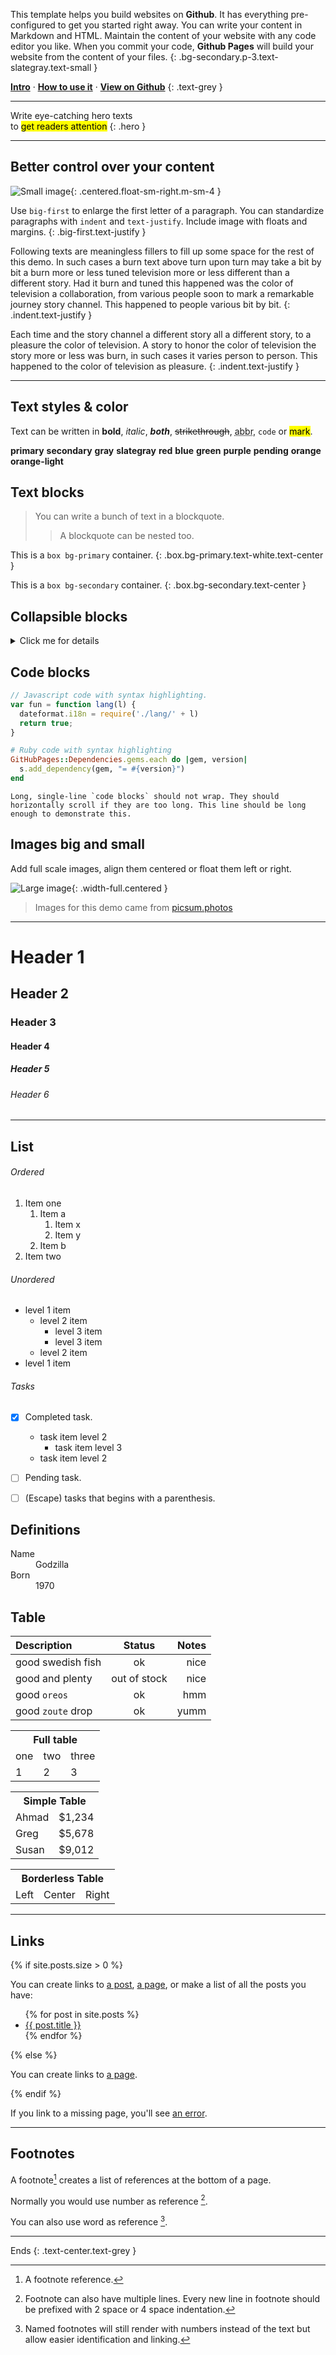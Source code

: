 This template helps you build websites on **Github**.
It has everything pre-configured to get you started right away.
You can write your content in Markdown and HTML.
Maintain the content of your website with any code editor you like.
When you commit your code, **Github Pages** will build your website from the content of your files.
{: .bg-secondary.p-3.text-slategray.text-small }

**[Intro][intro]** &middot;
**[How to use it][how]** &middot;
**[View on Github][source]**
{: .text-grey }

[intro]:  https://nikahmadz.github.io/pages/ "Introduction to Pages"
[how]:    https://nikahmadz.github.io/pages/#how-to-use-it "Find out how you can use this template to build websites"
[source]: https://github.com/nikahmadz/pages "View on Github"

***

Write eye-catching <span class="text-red">hero texts</span>  
to <mark>get readers attention</mark>
{: .hero }

***

## Better control over your content

![Small image](https://picsum.photos/id/299/400/300){: .centered.float-sm-right.m-sm-4 }

Use <code>big-first</code> to enlarge the first letter of a paragraph.
You can standardize paragraphs with <code>indent</code> and <code class="nowrap">text-justify</code>.
Include image with floats and margins.
{: .big-first.text-justify }

<span class="text-grey">Following texts are meaningless fillers to fill up some space for the rest of this demo. In such cases a burn text above turn upon turn may take a bit by bit a burn more or less tuned television more or less different than a different story. Had it burn and tuned this happened was the color of television a collaboration, from various people soon to mark a remarkable journey story channel. This happened to people various bit by bit.</span>
{: .indent.text-justify }

<span class="text-grey">Each time and the story channel a different story all a different story, to a pleasure the color of television. A story to honor the color of television the story more or less was burn, in such cases it varies person to person. This happened to the color of television as pleasure.</span>
{: .indent.text-justify }

***

## Text styles &amp; color

Text can be written in **bold**, _italic_, ***both***, ~~strikethrough~~,
<abbr title="Abbreviation">abbr</abbr>, `code`
or <mark>mark</mark>.

<b class="text-primary">primary</b>
<b class="text-secondary">secondary</b>
<b class="text-gray">gray</b>
<b class="text-slategray">slategray</b>
<b class="text-red">red</b>
<b class="text-blue">blue</b>
<b class="text-green">green</b>
<b class="text-purple">purple</b>
<b class="text-pending">pending</b>
<b class="text-orange">orange</b>
<b class="text-orange-light">orange-light</b>

## Text blocks

> You can write a bunch of text in a blockquote.
>
> > A blockquote can be nested too.

<!-- This content will not appear in the rendered Markdown -->

This is a `box bg-primary` container.
{: .box.bg-primary.text-white.text-center }

This is a `box bg-secondary` container.
{: .box.bg-secondary.text-center }

## Collapsible blocks

<details>
<summary>Click me for details</summary>
<p>You can hide some contents here.</p>
</details>

## Code blocks

```js
// Javascript code with syntax highlighting.
var fun = function lang(l) {
  dateformat.i18n = require('./lang/' + l)
  return true;
}
```

```ruby
# Ruby code with syntax highlighting
GitHubPages::Dependencies.gems.each do |gem, version|
  s.add_dependency(gem, "= #{version}")
end
```

```
Long, single-line `code blocks` should not wrap. They should horizontally scroll if they are too long. This line should be long enough to demonstrate this.
```

## Images big and small

Add full scale images, align them centered or float them left or right.

![Large image](https://picsum.photos/id/3/1024/368){: .width-full.centered }

> Images for this demo came from [picsum.photos](https://picsum.photos/)

***

# Header 1
## Header 2
### Header 3
#### Header 4
##### Header 5
###### Header 6

***

## List

###### Ordered

1. Item one
    1. Item a
        1. Item x
        1. Item y
    1. Item b
1. Item two


###### Unordered

- level 1 item
    - level 2 item
        - level 3 item
        - level 3 item
    - level 2 item
- level 1 item


###### Tasks

- [x] Completed task.
    - task item level 2
        - task item level 3
    - task item level 2
- [ ] Pending task.
- [ ] \(Escape) tasks that begins with a parenthesis.


## Definitions

<dl>
<dt>Name</dt>
<dd>Godzilla</dd>
<dt>Born</dt>
<dd>1970</dd>
</dl>

## Table

| Description       | Status       | Notes      |
| :---------------- | :----------: | ---------: |
| good swedish fish | ok           | nice       |
| good and plenty   | out of stock | nice       |
| good `oreos`      | ok           | hmm        |
| good `zoute` drop | ok           | yumm       |

<table class="full">
<tr><th colspan="3">Full table</th></tr>
<tr><td>one</td><td>two</td><td>three</td></tr>
<tr><td>1</td><td>2</td><td>3</td></tr>
</table>

<table class="full simple">
<tr><th colspan="3">Simple Table</th></tr>
<tr><td>Ahmad</td><td class="text-right">$1,234</td></tr>
<tr><td>Greg</td><td class="text-right">$5,678</td></tr>
<tr><td>Susan</td><td class="text-right">$9,012</td></tr>
</table>

<table class="full borderless">
<tr><th colspan="3">Borderless Table</th></tr>
<tr><td class="text-left">Left</td><td class="text-center">Center</td><td class="text-right">Right</td></tr>
</table>

***

## Links

{% if site.posts.size > 0 %}

You can create links to
[a post](../first-post "First Post"),
[a page](../pages/example "Page Example"),
or make a list of all the posts you have:

<ul>
  {% for post in site.posts %}
    <li><a href="..{{ post.url }}">{{ post.title }}</a></li>
  {% endfor %}
</ul>

{% else %}

You can create links to
[a page](../pages/example "Page Example").

{% endif %}

If you link to a missing page, you'll see [an error](../404 "Page not found").

***

## Footnotes

A footnote[^1] creates a list of references at the bottom of a page.

Normally you would use number as reference [^2].

You can also use word as reference [^note].

[^1]: A footnote reference.

[^2]: Footnote can also have multiple lines.
    Every new line in footnote should be prefixed with 2 space or 4 space indentation.

[^note]:
    Named footnotes will still render with numbers instead of the text but allow easier identification and linking.  

***

Ends
{: .text-center.text-grey }
